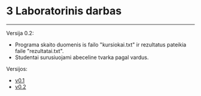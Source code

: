 # 3 Laboratorinis darbas
---
Versija 0.2:
* Programa skaito duomenis is failo "kursiokai.txt" ir rezultatus pateikia faile "rezultatai.txt".
* Studentai surusiuojami abeceline tvarka pagal vardus.

Versijos:
* [v0.1](https://github.com/Rusliz/3-darbas/blob/v0.1/main.cpp)
* [v0.2]()
